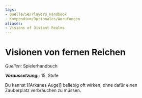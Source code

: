 ```yaml
---
tags:
- Quelle/5e/Players_Handbook
- Kompendium/Optionales/Anrufungen
aliases: 
- Visions of Distant Realms
---
```

# Visionen von fernen Reichen
_Quellen:_ Spielerhandbuch

**_Voraussetzung:_**: 15. Stufe

Du kannst [[Arkanes Auge]] beliebig oft wirken, ohne dafür einen Zauberplatz verbrauchen zu müssen. 